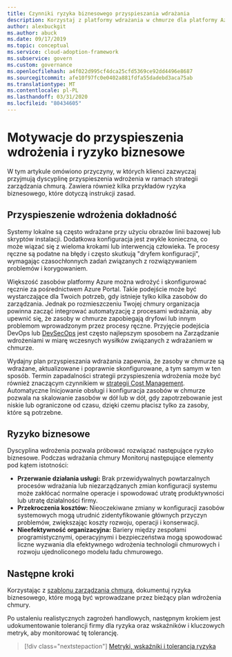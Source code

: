 ```yaml
---
title: Czynniki ryzyka biznesowego przyspieszania wdrażania
description: Korzystaj z platformy wdrażania w chmurze dla platformy Azure, aby zrozumieć ryzyko biznesowe dyscypliny wdrożenia, które mogą być używane w strategii ładu.
author: alexbuckgit
ms.author: abuck
ms.date: 09/17/2019
ms.topic: conceptual
ms.service: cloud-adoption-framework
ms.subservice: govern
ms.custom: governance
ms.openlocfilehash: a4f022d995cf4dca25cfd5369ce92dd4496e8687
ms.sourcegitcommit: afe10f97fc0e0402a881fdfa55dadebd3aca75ab
ms.translationtype: MT
ms.contentlocale: pl-PL
ms.lasthandoff: 03/31/2020
ms.locfileid: "80434605"
---
```

# <a name="deployment-acceleration-motivations-and-business-risks"></a>Motywacje do przyspieszenia wdrożenia i ryzyko biznesowe

W tym artykule omówiono przyczyny, w których klienci zazwyczaj przyjmują dyscyplinę przyspieszenia wdrożenia w ramach strategii zarządzania chmurą. Zawiera również kilka przykładów ryzyka biznesowego, które dotyczą instrukcji zasad.

<!-- markdownlint-disable MD026 -->

## <a name="deployment-acceleration-relevancy"></a>Przyspieszenie wdrożenia dokładność

Systemy lokalne są często wdrażane przy użyciu obrazów linii bazowej lub skryptów instalacji. Dodatkowa konfiguracja jest zwykle konieczna, co może wiązać się z wieloma krokami lub interwencją człowieka. Te procesy ręczne są podatne na błędy i często skutkują "dryfem konfiguracji", wymagając czasochłonnych zadań związanych z rozwiązywaniem problemów i korygowaniem.

Większość zasobów platformy Azure można wdrożyć i skonfigurować ręcznie za pośrednictwem Azure Portal. Takie podejście może być wystarczające dla Twoich potrzeb, gdy istnieje tylko kilka zasobów do zarządzania. Jednak po rozmieszczeniu Twojej chmury organizacja powinna zacząć integrować automatyzację z procesami wdrażania, aby upewnić się, że zasoby w chmurze zapobiegają dryfowi lub innym problemom wprowadzonym przez procesy ręczne. Przyjęcie podejścia DevOps lub [DevSecOps](https://www.microsoft.com/en-us/securityengineering/devsecops) jest często najlepszym sposobem na Zarządzanie wdrożeniami w miarę wczesnych wysiłków związanych z wdrażaniem w chmurze.

<!-- "en-us" location is required for the URL above. -->

Wydajny plan przyspieszania wdrażania zapewnia, że zasoby w chmurze są wdrażane, aktualizowane i poprawnie skonfigurowane, a tym samym w ten sposób. Termin zapadalności strategii przyspieszenia wdrożenia może być również znaczącym czynnikiem w [strategii Cost Management](../cost-management/index.md). Automatyczne Inicjowanie obsługi i konfiguracja zasobów w chmurze pozwala na skalowanie zasobów w dół lub w dół, gdy zapotrzebowanie jest niskie lub ograniczone od czasu, dzięki czemu płacisz tylko za zasoby, które są potrzebne.

## <a name="business-risk"></a>Ryzyko biznesowe

Dyscyplina wdrożenia pozwala próbować rozwiązać następujące ryzyko biznesowe. Podczas wdrażania chmury Monitoruj następujące elementy pod kątem istotności:

- **Przerwanie działania usługi:** Brak przewidywalnych powtarzalnych procesów wdrażania lub niezarządzanych zmian konfiguracji systemu może zakłócać normalne operacje i spowodować utratę produktywności lub utratę działalności firmy.
- **Przekroczenia kosztów:** Nieoczekiwane zmiany w konfiguracji zasobów systemowych mogą utrudnić zidentyfikowanie głównych przyczyn problemów, zwiększając koszty rozwoju, operacji i konserwacji.
- **Nieefektywność organizacyjna:** Bariery między zespołami programistycznymi, operacyjnymi i bezpieczeństwa mogą spowodować liczne wyzwania dla efektywnego wdrożenia technologii chmurowych i rozwoju ujednoliconego modelu ładu chmurowego.

## <a name="next-steps"></a>Następne kroki

Korzystając z [szablonu zarządzania chmurą](./template.md), dokumentuj ryzyka biznesowego, które mogą być wprowadzane przez bieżący plan wdrożenia chmury.

Po ustaleniu realistycznych zagrożeń handlowych, następnym krokiem jest udokumentowanie tolerancji firmy dla ryzyka oraz wskaźników i kluczowych metryk, aby monitorować tę tolerancję.

> [!div class="nextstepaction"]
> [Metryki, wskaźniki i tolerancja ryzyka](./metrics-tolerance.md)
